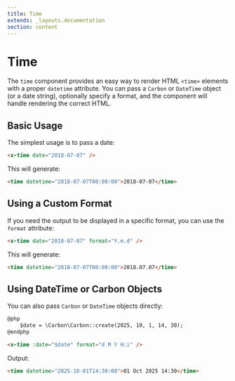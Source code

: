 ```yaml
---
title: Time
extends: _layouts.documentation
section: content
---
```


# Time

The `time` component provides an easy way to render HTML `<time>` elements with a proper `datetime` attribute. 
You can pass a `Carbon` or `DateTime` object (or a date string), optionally specify a format, and the component will handle rendering the correct HTML.

## Basic Usage

The simplest usage is to pass a date:

```html
<x-time date="2018-07-07" />
```

This will generate:

```html
<time datetime="2018-07-07T00:00:00">2018-07-07</time>
```

## Using a Custom Format

If you need the output to be displayed in a specific format, you can use the `format` attribute:

```html
<x-time date="2018-07-07" format="Y.m.d" />
```

This will generate:

```html
<time datetime="2018-07-07T00:00:00">2018.07.07</time>
```

## Using DateTime or Carbon Objects

You can also pass `Carbon` or `DateTime` objects directly:

```html
@php
    $date = \Carbon\Carbon::create(2025, 10, 1, 14, 30);
@endphp

<x-time :date="$date" format="d M Y H:i" />
```

Output:

```html
<time datetime="2025-10-01T14:30:00">01 Oct 2025 14:30</time>
```
